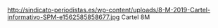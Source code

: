 http://sindicato-periodistas.es/wp-content/uploads/8-M-2019-Cartel-informativo-SPM-e1562585858677.jpg
Cartel 8M
